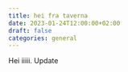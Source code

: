 ```yaml
---
title: hei fra taverna
date: 2023-01-24T12:00:00+02:00
draft: false
categories: general
---
```



Hei iiiii. Update
